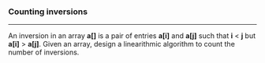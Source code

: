 ### Counting inversions

<hr>

An inversion in an array __a[]__ is a pair of entries __a[i]__ and __a[j]__ such that __i__ < __j__ but __a[i]__ > __a[j]__. Given an array, design a linearithmic algorithm to count the number of inversions.